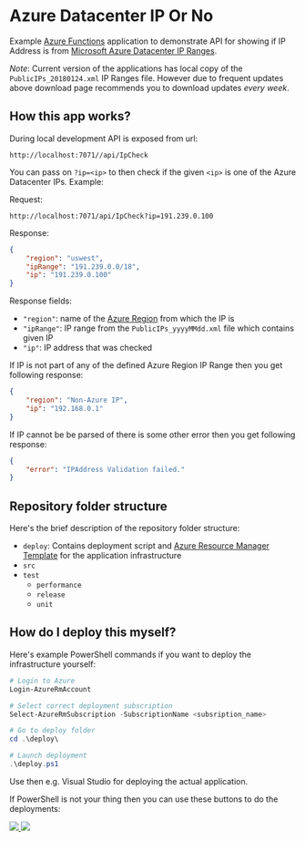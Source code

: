 # Azure Datacenter IP Or No

Example [Azure Functions](https://docs.microsoft.com/en-us/azure/azure-functions/functions-overview) application to demonstrate 
API for showing if IP Address is from [Microsoft Azure Datacenter IP Ranges](https://www.microsoft.com/en-us/download/details.aspx?id=41653).

*Note*: Current version of the applications has local copy of the `PublicIPs_20180124.xml` 
IP Ranges file. However due to frequent updates above download page recommends you to download updates _every week_.

## How this app works?

During local development API is exposed from url:

`http://localhost:7071//api/IpCheck`

You can pass on `?ip=<ip>` to then check if the given `<ip>` is one of the
Azure Datacenter IPs. Example:

Request: 

`http://localhost:7071/api/IpCheck?ip=191.239.0.100`

Response:
```json
{
    "region": "uswest",
    "ipRange": "191.239.0.0/18",
    "ip": "191.239.0.100"
}
```

Response fields:
* `"region"`: name of the [Azure Region](https://azure.microsoft.com/en-us/regions/) from which the IP is
* `"ipRange"`: IP range from the `PublicIPs_yyyyMMdd.xml` file which contains given IP
* `"ip"`: IP address that was checked

If IP is not part of any of the defined Azure Region IP Range then you get following response:

```json
{
    "region": "Non-Azure IP",
    "ip": "192.168.0.1"
}
```

If IP cannot be be parsed of there is some other error then you get following response:
```json
{
    "error": "IPAddress Validation failed."
}
```

## Repository folder structure

Here's the brief description of the repository folder structure:
* `deploy`: Contains deployment script and [Azure Resource Manager Template](https://docs.microsoft.com/en-us/azure/azure-resource-manager/resource-group-authoring-templates) for the application infrastructure
* `src`
* `test`
  * `performance`
  * `release`
  * `unit`

## How do I deploy this myself?

Here's example PowerShell commands if you want to deploy the infrastructure yourself:

```powershell
# Login to Azure
Login-AzureRmAccount

# Select correct deployment subscription
Select-AzureRmSubscription -SubscriptionName <subsription_name>

# Go to deploy folder
cd .\deploy\

# Launch deployment
.\deploy.ps1
```

Use then e.g. Visual Studio for deploying the actual application.

If PowerShell is not your thing then you can use these buttons to do the deployments:

<a href="https://portal.azure.com/#create/Microsoft.Template/uri/https%3A%2F%2Fraw.githubusercontent.com%2FJanneMattila%2FAzureDatacenterIPOrNo%2Fmaster%2Fdeploy%2Fazuredeploy.json" target="_blank">
    <img src="http://azuredeploy.net/deploybutton.png"/>
</a>
<a href="http://armviz.io/#/?load=https%3A%2F%2Fraw.githubusercontent.com%2FJanneMattila%2FAzureDatacenterIPOrNo%2Fmaster%2Fdeploy%2Fazuredeploy.json" target="_blank">
    <img src="http://armviz.io/visualizebutton.png"/>
</a>
